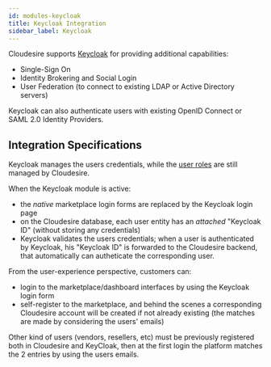 ```yaml
---
id: modules-keycloak
title: Keycloak Integration
sidebar_label: Keycloak
---
```


Cloudesire supports [Keycloak](https://www.keycloak.org/) for providing additional
capabilities:

- Single-Sign On
- Identity Brokering and Social Login
- User Federation (to connect to existing LDAP or Active Directory servers)

Keycloak can also authenticate users with existing OpenID Connect or SAML 2.0 
Identity Providers.

## Integration Specifications

Keycloak manages the users credentials, while the [user roles](platform-users.md)
are still managed by Cloudesire.

When the Keycloak module is active:

- the *native* marketplace login forms are replaced by the Keycloak login page
- on the Cloudesire database, each user entity has an *attached* "Keycloak ID"
(without storing any credentials)
- Keycloak validates the users credentials; when a user is authenticated by Keycloak,
his "Keycloak ID" is forwarded to the Cloudesire backend, that automatically can
autheticate the corresponding user.

From the user-experience perspective, customers can:

  - login to the marketplace/dashboard interfaces by using the Keycloak login form
  - self-register to the marketplace, and behind the scenes a corresponding Cloudesire
account will be created if not already existing (the matches are made by considering
the users' emails)

Other kind of users (vendors, resellers, etc) must be previously registered both
in Cloudesire and KeyCloak, then at the first login the platform matches the 2
entries by using the users emails. 